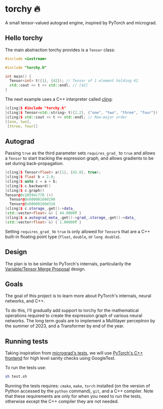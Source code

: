 # torchy 🔥

A small tensor-valued autograd engine, inspired by PyTorch and micrograd.

## Hello torchy

The main abstraction torchy provides is a `Tensor` class:

```c++
#include <iostream>

#include "torchy.h"

int main() {
  Tensor<int> t({1}, {42}); // Tensor of 1 element holding 42
  std::cout << t << std::endl; // [42]
}
```

The next example uses a C++ interpreter called [cling](https://github.com/root-project/cling):

```c++
[cling]$ #include "torchy.h"
[cling]$ Tensor<std::string> t({2,2}, {"one", "two", "three", "four"});
[cling]$ std::cout << t << std::endl; // Row-major order
[[one, two],
 [three, four]]
```

## Autograd

Passing `true` as the third parameter sets `requires_grad_` to `true` and allows a `Tensor` to start tracking the expression graph, and allows gradients to be set during back-propagation.

```c++
[cling]$ Tensor<float> a({1}, {42.0}, true);
[cling]$ float b = 2.0;
[cling]$ auto c = a + b;
[cling]$ c.backward()
[cling]$ c.graph()
Tensor@0x10594c770 (+)
  Tensor@0x60000160d198
  Tensor@0x60000160d318
[cling]$ c.storage_.get()->data_
(std::vector<float> &) { 44.0000f }
[cling]$ a.autograd_meta_.get()->grad_.storage_.get()->data_
(std::vector<float> &) { 1.00000f }
```

Setting `requires_grad_` to `true` is only allowed for `Tensor`s that are a C++ built-in floating point type (`float`, `double`, or `long double`).

## Design

The plan is to be similar to PyTorch's internals, particularily the [Variable/Tensor Merge Proposal](https://github.com/pytorch/pytorch/issues/13638) design.

## Goals

The goal of this project is to learn more about PyTorch's internals, neural networks, and C++.

To do this, I'll gradually add support to torchy for the mathematical operations required to create the expression graph of various neural networks. The long term goals are to implement a Multilayer perceptron by the summer of 2023, and a Transformer by end of the year.

## Running tests

Taking inspiration from [micrograd's tests](https://github.com/karpathy/micrograd/blob/master/test/test_engine.py), we will use [PyTorch's C++ frontend](https://pytorch.org/cppdocs/frontend.html) for high level sanity checks using GoogleTest.

To run the tests use:

```sh
sh test.sh
```

Running the tests requires: `cmake`, `make`, `torch` installed (on the version of Python accessed by the `python` command), `git`, and a C++ compiler. Note that these requirements are only for when you need to run the tests, otherwise except the C++ compiler they are not needed.
